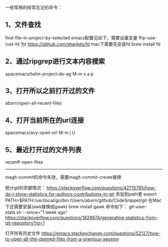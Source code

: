 一些常用的经常忘记的命令：

## 1、文件查找
find-file-in-project-by-selected
emacs配置见如下，需要设置变量 ffip-use-rust-fd 为t
https://github.com/sharkdp/fd
mac下需要先安装fd
brew install fd

## 2、通过ripgrep进行文本内容搜索
spacemacs/helm-project-do-ag M-m s a p

## 3、打开所以之前打开过的文件
aborn/open-all-recent-files


## 4、打开当前所在的url连接
spacemacs/avy-open-url M-m j U

## 5、最近打开过的文件列表
recentf-open-files


---
magit-commit的命令失效，需要magit-commit-create替换


统计git的贡献情况：
https://stackoverflow.com/questions/42715785/how-do-i-show-statistics-for-authors-contributions-in-git
添加到path里
export PATH=$PATH:/usr/local/go/bin:/Users/aborn/github/CodeSnippet/git
在Mac下还需要安装(awk替换成gawk)
brew install gawk
命令如下：
git-user-stats.sh --since="1 week ago"
https://stackoverflow.com/questions/1828874/generating-statistics-from-git-repository?rq=1

打开所有历史文件
https://emacs.stackexchange.com/questions/52127/how-to-open-all-the-opened-files-from-a-previous-session
